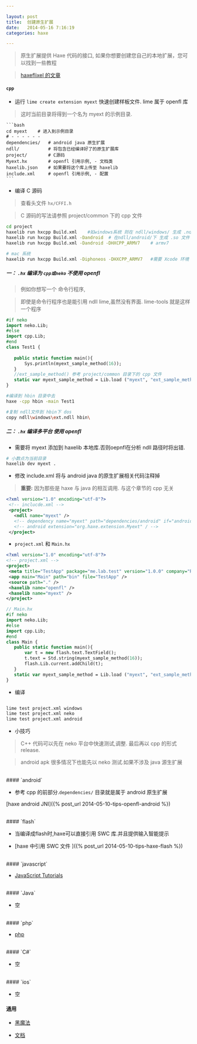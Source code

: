 ```yaml
---

layout: post
title:  创建原生扩展
date:   2014-05-16 7:16:19
categories: haxe

---
```


 > 原生扩展提供 Haxe 代码的接口, 如果你想要创建您自己的本地扩展，您可以找到一些教程

 > [haxeflixel 的文章](http://haxeflixel.com/documentation/native-extensions/)





<!-- more -->

#### `cpp`

 * 运行 `lime create extension myext` 快速创建样板文件. lime 属于 openfl 库

 > 这时当前目录将得到一个名为 myext 的示例目录.

	```bash
	cd myext	# 进入到示例目录
	# - - - - - -
	dependencies/	# android java 原生扩展
	ndll/			# 将包含已经编译好了的原生扩展库 
	project/		# C源码
	Myext.hx		# openfl 引用示例, - 文档类
	haxelib.json	# 如果要将这个库上传至 haxelib 
	include.xml		# openfl 引用示例, - 配置
	```

 * 编译 C 源码

 > 查看头文件 `hx/CFFI.h`

 > C 源码的写法请参照 project/common 下的 cpp 文件

 ```bash
 cd project
 haxelib run hxcpp Build.xml	#如windows系统 则在 ndll/windows/ 生成 .ndll 文件	
 haxelib run hxcpp Build.xml -Dandroid	# 在ndll/android/下 生成 .so 文件
 haxelib run hxcpp Build.xml -Dandroid -DHXCPP_ARMV7	# armv7 

 # mac 系统
 haxelib run hxcpp Build.xml -Diphoneos -DHXCPP_ARMV7	#需要 Xcode 环境
 ```
 
##### 一： `.hx` 编译为 `cpp或neko` __不使用 openfl__

 > 例如你想写一个 命令行程序, 

 > 即使是命令行程序也是能引用 ndll lime,虽然没有界面. lime-tools 就是这样一个程序
 
 ```haxe
 #if neko
 import neko.Lib;
 #else
 import cpp.Lib;
 #end
 class Test1 {
	
	public static function main(){
		Sys.println(myext_sample_method(16));
	}
	//ext_sample_method() 参考 project/common 目录下的 cpp 文件
	static var myext_sample_method = Lib.load ("myext", "ext_sample_method", 1);
 }
 ```
 ```bash
 #编译到 hbin 目录中去
 haxe -cpp hbin -main Test1

 #复制 ndll文件到 hbin下 dos
 copy ndll\windows\ext.ndll hbin\
 ```
 
##### 二： `.hx` 编译多平台 __使用 openfl__

 * 需要将 myext 添加到 haxelib 本地库.否则oepnfl在分析 ndll 路径时将出错.
 ```bash
 # 小数点为当前目录
 haxelib dev myext .
 ``` 
 
 * 修改 include.xml 将与 android java 的原生扩展相关代码注释掉

 > __重要:__ 因为那些是 haxe 与 java 的相互调用. 与这个章节的 cpp 无关

 ```xml
 <?xml version="1.0" encoding="utf-8"?>
  <!-- inclucde.xml -->
  <project>
	<ndll name="myext" />
	<!-- dependency name="myext" path="dependencies/android" if="android" / -->
	<!-- android extension="org.haxe.extension.Myext" / -->
  </project>
 ```

 * `project.xml` 和 `Main.hx`
 
 ```xml
 <?xml version="1.0" encoding="utf-8"?>
 <!-- project.xml -->
 <project>
  <meta title="TestApp" package="me.lab.test" version="1.0.0" company="R.U.N" />
  <app main="Main" path="bin" file="TestApp" />
  <source path="." />
  <haxelib name="openfl" />
  <haxelib name="myext" />
 </project>
 ```
 
 ```haxe
 // Main.hx
 #if neko
 import neko.Lib;
 #else
 import cpp.Lib;
 #end
 class Main {	
	public static function main(){	
		var t = new flash.text.TextField();
		t.text = Std.string(myext_sample_method(16));
		flash.Lib.current.addChild(t);
	}
	static var myext_sample_method = Lib.load ("myext", "ext_sample_method", 1);
 }
 ```

 * 编译

 ```bash

 lime test project.xml windows
 lime test project.xml neko
 lime test project.xml android
 ```

 * 小技巧

 > C++ 代码可以先在 neko 平台中快速测试,调整. 最后再以 cpp 的形式 release.

 > android apk 很多情况下也能先以 neko 测试.如果不涉及 java 源生扩展


<br />
#### `android`

 * 参考 cpp 的前部分.`dependencies/` 目录就是属于 android 原生扩展 
 
 [haxe android JNI]({% post_url 2014-05-10-tips-openfl-android %})
 

<br /> 
#### `flash`

 * 当编译成flash时,haxe可以直接引用 SWC 库.并且提供输入智能提示

 * [haxe 中引用 SWC 文件 ]({% post_url 2014-05-10-tips-haxe-flash %})


<br />
#### `javascript`

 * [JavaScript Tutorials](http://old.haxe.org/doc/js)


<br />
#### `Java`

 * 空


<br />
#### `php`

 * [php ](http://old.haxe.org/doc/php/extern_libraries)


<br />
#### `C#`

 * 空


<br />
#### `ios`
 
 * 空

#### 通用

 * [黑魔法](http://old.haxe.org/doc/advanced/magic)

 * [文档](http://old.haxe.org/doc)
 
<br />
<br />